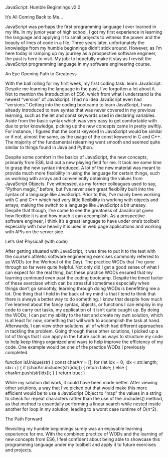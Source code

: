 JavaScript: Humble Beginnings v2.0

It’s All Coming Back to Me…

JavaScript was perhaps the first programming language I ever learned in my life. In my junior year of high school, I got my first experience in learning the language and applying it to small projects to witness the power and the beauty of lines of code in a file. Three years later, unfortunately the knowledge from my humble beginnings didn’t stick around. However, as I’m here today in ramping up my journey as a prospective software engineer, the past is here to visit. My job: to hopefully make it stay as I revisit the JavaScript programming language in my software engineering course.

An Eye Opening Path to Greatness

With the ball rolling for my first week, my first coding task: learn JavaScript. Despite me learning the language in the past, I’ve forgotten a lot about it. Not to mention the introduction of ES6, which from what I understand is the newest “version” of JavaScript. I had no idea JavaScript even had “versions.” Getting into the coding bootcamp to learn JavaScript, I was already introduced to new syntax that was never covered in my previous learning, such as the let and const keywords used in declaring variables. Aside from the basic syntax which was very easy to get comfortable with due to prior knowledge, picking up the new concepts came in pretty swiftly. For instance, I figured that the const keyword in JavaScript would be similar or if not, almost the same, as the usage of the const keyword in C and C++. The majority of the fundamental relearning went smooth and seemed quite similar to things found in Java and Python.

Despite some comfort in the basics of JavaScript, the new concepts, primarily from ES6, laid out a new playing field for me. It took me some time to grasp the new syntax introduced. A lot of the new material was meant to provide much more flexibility in using the language for certain things, such as working with arrays and conveniently obtaining the values from JavaScript Objects. I’ve witnessed, as my former colleagues used to say, “Python magic,” before, but I’ve never seen great flexibility built into the syntax of a language like JavaScript. Prior to this, I’ve mainly been working with C and C++ which had very little flexibility in working with objects and arrays, making the switch to a language like JavaScript a bit uneasy. Despite that though, I’ve come to see the greatness of JavaScript given how flexible it is and how much it can accomplish. As a prospective software engineer, I think it’s a great language to have under one’s toolbelt especially with how heavily it is used in web page applications and working with APIs on the server side.



Let’s Get Physical! (with code)

After getting situated with JavaScript, it was time to put it to the test with the course’s athletic software engineering exercises commonly referred to as WODs (or the Workout of the Day). The practice WODs that I’ve gone through so far were quite helpful. Not only did I get a good sense of what I can expect for the real thing, but these practice WODs ensured that my learning continued even past the coding bootcamp. Despite the timed factor of these exercises which can be stressful sometimes especially when things don’t go smoothly, learning through doing WODs is benefitting me a lot. One thing that I hold in the back of my mind is that I tend to think that there is always a better way to do something. I know that despite how much I’ve learned about the fancy syntax, objects, or functions I can employ in my code to carry out tasks, my application of it isn’t quite caught up. By doing the WODs, I can put my ability to the test and create my own solution, which is at least for now, something that will work to accomplish the task at hand. Afterwards, I can view other solutions, all of which had different approaches in tackling the problem. Going through these other solutions, I picked up a lot of things that I can apply in the future such as ways to structure my code to help keep things organized and ways to help improve the efficiency of my code. One example would be one of the practice WODs I previously completed.

function isUnique(str) {
	const charArr = [];
  for (let idx = 0; idx < str.length; idx++) {
  	if (charArr.includes(str[idx])) {
    	return false;
    } else {
    	charArr.push(str[idx]);
    }
  }
  return true;
}

While my solution did work, it could have been made better. After viewing other solutions, a way that I’ve picked out that would make this more efficient would be to use a JavaScript Object to “map” the values in a string to check for repeat characters rather than the use of the .includes() method, as that method is essentially performing a linear search while nested inside another for loop in my solution, leading to a worst case runtime of O(n^2).

The Path Forward

Revisiting my humble beginnings surely was an enjoyable learning experience for me. With the combined practice of WODs and the learning of new concepts from ES6, I feel confident about being able to showcase this programming language under my toolbelt and apply it to future exercises and projects.
